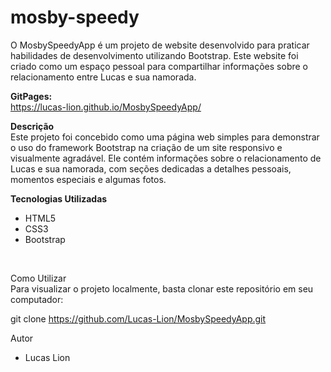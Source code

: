 # mosby-speedy

O MosbySpeedyApp é um projeto de website desenvolvido para praticar habilidades de desenvolvimento utilizando Bootstrap. Este website foi criado como um espaço pessoal para compartilhar informações sobre o relacionamento entre Lucas e sua namorada. <br>

<strong>GitPages:</strong> <br>
https://lucas-lion.github.io/MosbySpeedyApp/

<strong>Descrição</strong> <br>
Este projeto foi concebido como uma página web simples para demonstrar o uso do framework Bootstrap na criação de um site responsivo e visualmente agradável. Ele contém informações sobre o relacionamento de Lucas e sua namorada, com seções dedicadas a detalhes pessoais, momentos especiais e algumas fotos. <br>

<strong>Tecnologias Utilizadas</strong> <br>

- HTML5
- CSS3
- Bootstrap
<br>

<storng>Como Utilizar</strong> <br>
Para visualizar o projeto localmente, basta clonar este repositório em seu computador: <br>

git clone https://github.com/Lucas-Lion/MosbySpeedyApp.git
<br>

Autor <br>
- Lucas Lion

